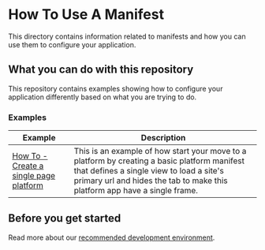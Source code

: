 # How To Use A Manifest

This directory contains information related to manifests and how you can use them to configure your application.

## What you can do with this repository

This repository contains examples showing how to configure your application differently based on what you are trying to do.

### Examples

| Example                                             | Description                                                                                                                                                                                                                            |
| --------------------------------------------------- | -------------------------------------------------------------------------------------------------------------------------------------------------------------------------------------------------------------------------------------- |
| [How To - Create a single page platform](./create-a-single-page-platform)              | This is an example of how start your move to a platform by creating a basic platform manifest that defines a single view to load a site's primary url and hides the tab to make this platform app have a single frame. |

## Before you get started

Read more about our [recommended development environment](https://developers.openfin.co/of-docs/docs/set-up-your-dev-environment).
